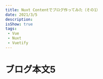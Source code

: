 ```yaml
---
title: Nuxt Contentでブログ作ってみた（その1）
date: 2021/3/5
description: 
isShow: true
tags:
 - Vue
 - Nuxt
 - Vuetify
---
```

# ブログ本文5
